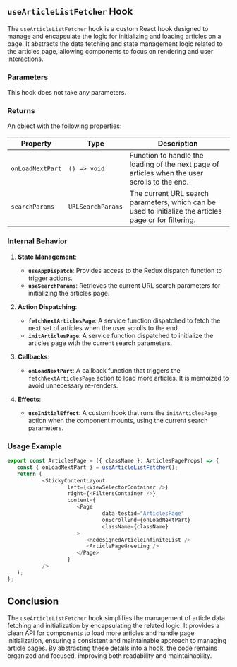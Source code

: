 ## `useArticleListFetcher` Hook

The `useArticleListFetcher` hook is a custom React hook designed to manage and encapsulate the logic for initializing and loading articles on a page. It abstracts the data fetching and state management logic related to the articles page, allowing components to focus on rendering and user interactions.

### Parameters

This hook does not take any parameters.

### Returns

An object with the following properties:

| Property            | Type                    | Description                                                                                               |
|---------------------|-------------------------|-----------------------------------------------------------------------------------------------------------|
| `onLoadNextPart`    | `() => void`            | Function to handle the loading of the next page of articles when the user scrolls to the end.            |
| `searchParams`      | `URLSearchParams`       | The current URL search parameters, which can be used to initialize the articles page or for filtering.    |

### Internal Behavior

1. **State Management**:
    - **`useAppDispatch`**: Provides access to the Redux dispatch function to trigger actions.
    - **`useSearchParams`**: Retrieves the current URL search parameters for initializing the articles page.

2. **Action Dispatching**:
    - **`fetchNextArticlesPage`**: A service function dispatched to fetch the next set of articles when the user scrolls to the end.
    - **`initArticlesPage`**: A service function dispatched to initialize the articles page with the current search parameters.

3. **Callbacks**:
    - **`onLoadNextPart`**: A callback function that triggers the `fetchNextArticlesPage` action to load more articles. It is memoized to avoid unnecessary re-renders.

4. **Effects**:
    - **`useInitialEffect`**: A custom hook that runs the `initArticlesPage` action when the component mounts, using the current search parameters.

### Usage Example

```typescript jsx
export const ArticlesPage = ({ className }: ArticlesPageProps) => {
   const { onLoadNextPart } = useArticleListFetcher();
   return (
           <StickyContentLayout
                   left={<ViewSelectorContainer />}
                   right={<FiltersContainer />}
                   content={
                      <Page
                              data-testid="ArticlesPage"
                              onScrollEnd={onLoadNextPart}
                              className={className}
                      >
                         <RedesignedArticleInfiniteList />
                         <ArticlePageGreeting />
                      </Page>
                   }
           />
   );
};
```

## Conclusion 
The `useArticleListFetcher` hook simplifies the management of article data fetching and initialization by encapsulating the related logic. It provides a clean API for components to load more articles and handle page initialization, ensuring a consistent and maintainable approach to managing article pages. By abstracting these details into a hook, the code remains organized and focused, improving both readability and maintainability.
